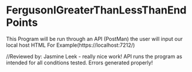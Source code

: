 # FergusonIGreaterThanLessThanEndPoints

This Program will be run through an API (PostMan) the user will input our local host HTML For Example(https://localhost:7212/)


//Reviewed by: Jasmine Leek - really nice work! API runs the program as intended for all conditions tested. Errors generated properly!
